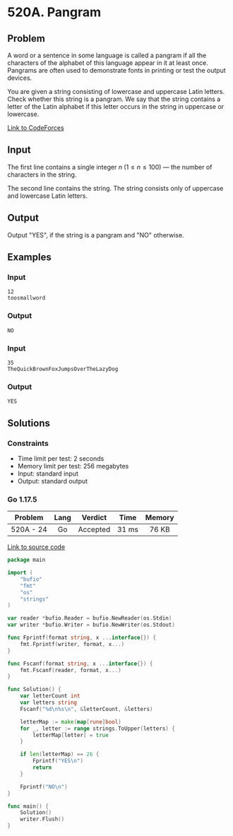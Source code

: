 # 520A. Pangram

## Problem

A word or a sentence in some language is called a pangram if all the characters of the alphabet of this language appear in it at least once. Pangrams are often used to demonstrate fonts in printing or test the output devices.

You are given a string consisting of lowercase and uppercase Latin letters. Check whether this string is a pangram. We say that the string contains a letter of the Latin alphabet if this letter occurs in the string in uppercase or lowercase.

[Link to CodeForces](https://codeforces.com/problemset/problem/520/A)

## Input

The first line contains a single integer $n$ ($1 \leq n \leq 100$) — the number of characters in the string.

The second line contains the string. The string consists only of uppercase and lowercase Latin letters.

## Output

Output "YES", if the string is a pangram and "NO" otherwise.

## Examples

### Input

```
12
toosmallword
```

### Output

```
NO
```

### Input

```
35
TheQuickBrownFoxJumpsOverTheLazyDog
```

### Output

```
YES
```

## Solutions

### Constraints

  - Time limit per test: 2 seconds
  - Memory limit per test: 256 megabytes
  - Input: standard input
  - Output: standard output

### Go 1.17.5

|  Problem  |    Lang   |  Verdict | Time  | Memory |
|:---------:|:---------:|:--------:|:-----:|:------:|
| 520A - 24 |    Go     | Accepted | 31 ms | 76 KB  |

[Link to source code](solution.go)

```go
package main

import (
	"bufio"
	"fmt"
	"os"
	"strings"
)

var reader *bufio.Reader = bufio.NewReader(os.Stdin)
var writer *bufio.Writer = bufio.NewWriter(os.Stdout)

func Fprintf(format string, x ...interface{}) {
	fmt.Fprintf(writer, format, x...)
}

func Fscanf(format string, x ...interface{}) {
	fmt.Fscanf(reader, format, x...)
}

func Solution() {
	var letterCount int
	var letters string
	Fscanf("%d\n%s\n", &letterCount, &letters)

	letterMap := make(map[rune]bool)
	for _, letter := range strings.ToUpper(letters) {
		letterMap[letter] = true
	}

	if len(letterMap) == 26 {
		Fprintf("YES\n")
		return
	}

	Fprintf("NO\n")
}

func main() {
	Solution()
	writer.Flush()
}
```
